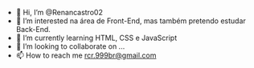 - 👋 Hi, I’m @Renancastro02
- 👀 I’m interested na área de Front-End, mas também pretendo estudar Back-End.
- 🌱 I’m currently learning HTML, CSS e JavaScript
- 💞️ I’m looking to collaborate on ...
- 📫 How to reach me rcr.999br@gmail.com

<!---
Renancastro02/Renancastro02 is a ✨ special ✨ repository because its `README.md` (this file) appears on your GitHub profile.
You can click the Preview link to take a look at your changes.
--->

